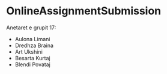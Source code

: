 # OnlineAssignmentSubmission

Anetaret e grupit 17:

- Aulona Limani
- Dredhza Braina
- Art Ukshini
- Besarta Kurtaj
- Blendi Povataj
